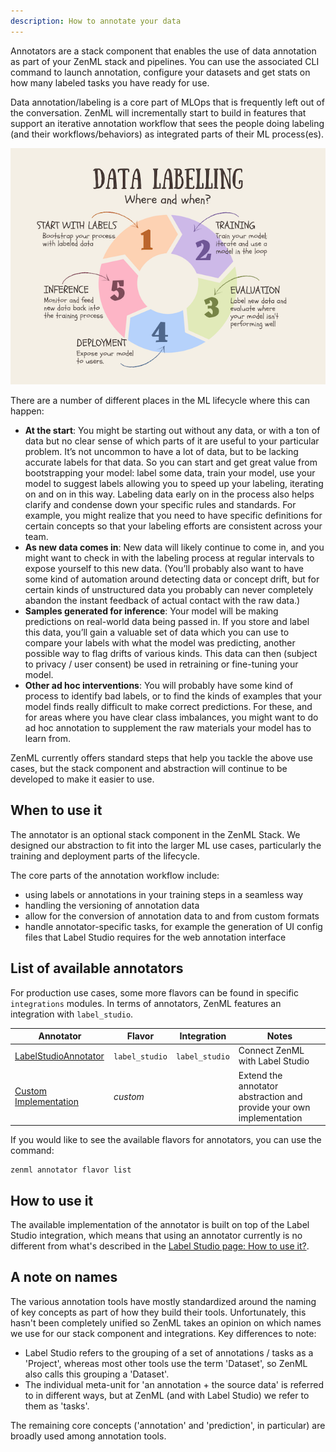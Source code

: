 ```yaml
---
description: How to annotate your data
---
```


Annotators are a stack component that enables the use of data annotation as part
of your ZenML stack and pipelines. You can use the associated CLI command to
launch annotation, configure your datasets and get stats on how many labeled
tasks you have ready for use.

Data annotation/labeling is a core part of MLOps that is frequently left out
of the conversation. ZenML will incrementally start to build in features that
support an iterative annotation workflow that sees the people doing labeling
(and their workflows/behaviors) as integrated parts of their ML process(es).

![When and where to annotate.](../../../book/assets/annotation/annotation-when-where.png)

There are a number of different places in the ML lifecycle where this can
happen:

- **At the start**: You might be starting out without any data, or with a ton of
  data but no clear sense of which parts of it are useful to your particular
  problem. It’s not uncommon to have a lot of data, but to be lacking accurate
  labels for that data. So you can start and get great value from bootstrapping
  your model: label some data, train your model, use your model to suggest
  labels allowing you to speed up your labeling, iterating on and on in this
  way. Labeling data early on in the process also helps clarify and condense
  down your specific rules and standards. For example, you might realize that
  you need to have specific definitions for certain concepts so that your
  labeling efforts are consistent across your team.
- **As new data comes in**: New data will likely continue to come in, and you
  might want to check in with the labeling process at regular intervals to
  expose yourself to this new data. (You’ll probably also want to have some kind
  of automation around detecting data or concept drift, but for certain kinds of
  unstructured data you probably can never completely abandon the instant
  feedback of actual contact with the raw data.)
- **Samples generated for inference**: Your model will be making predictions on
  real-world data being passed in. If you store and label this data, you’ll gain
  a valuable set of data which you can use to compare your labels with what the
  model was predicting, another possible way to flag drifts of various kinds.
  This data can then (subject to privacy / user consent) be used in retraining
  or fine-tuning your model.
- **Other ad hoc interventions**: You will probably have some kind of process to
  identify bad labels, or to find the kinds of examples that your model finds
  really difficult to make correct predictions. For these, and for areas where
  you have clear class imbalances, you might want to do ad hoc annotation to
  supplement the raw materials your model has to learn from.

ZenML currently offers standard steps that help you tackle the above use cases,
but the stack component and abstraction will continue to be developed to make it
easier to use.

## When to use it

The annotator is an optional stack component in the ZenML Stack. We designed our
abstraction to fit into the larger ML use cases, particularly the training and
deployment parts of the lifecycle.

The core parts of the annotation workflow include:

- using labels or annotations in your training steps in a seamless way
- handling the versioning of annotation data
- allow for the conversion of annotation data to and from custom formats
- handle annotator-specific tasks, for example the generation of UI config files
  that Label Studio requires for the web annotation interface

## List of available annotators

For production use cases, some more flavors can be found in specific
`integrations` modules. In terms of annotators, ZenML features an integration with
`label_studio`.

| Annotator                                 | Flavor         | Integration    | Notes                                                                |
|-------------------------------------------|----------------|----------------|----------------------------------------------------------------------|
| [LabelStudioAnnotator](./label-studio.md) | `label_studio` | `label_studio` | Connect ZenML with Label Studio                                      |
| [Custom Implementation](./custom.md)      | _custom_       |                | Extend the annotator abstraction and provide your own implementation |

If you would like to see the available flavors for annotators, you can use
the command:

```shell
zenml annotator flavor list
```

## How to use it

The available implementation of the annotator is built on top of the Label
Studio integration, which means that using an annotator currently is no
different from what's described in the [Label Studio page: How to use
it?](./label-studio.md#how-do-you-use-it).

## A note on names

The various annotation tools have mostly standardized around the naming of key
concepts as part of how they build their tools. Unfortunately, this hasn't been
completely unified so ZenML takes an opinion on which names we use for our stack
component and integrations. Key differences to note:

- Label Studio refers to the grouping of a set of annotations / tasks as a
  'Project', whereas most other tools use the term 'Dataset', so ZenML also
  calls this grouping a 'Dataset'.
- The individual meta-unit for 'an annotation + the source data' is referred to
  in different ways, but at ZenML (and with Label Studio) we refer to them as
  'tasks'.

The remaining core concepts ('annotation' and 'prediction', in particular) are
broadly used among annotation tools.
